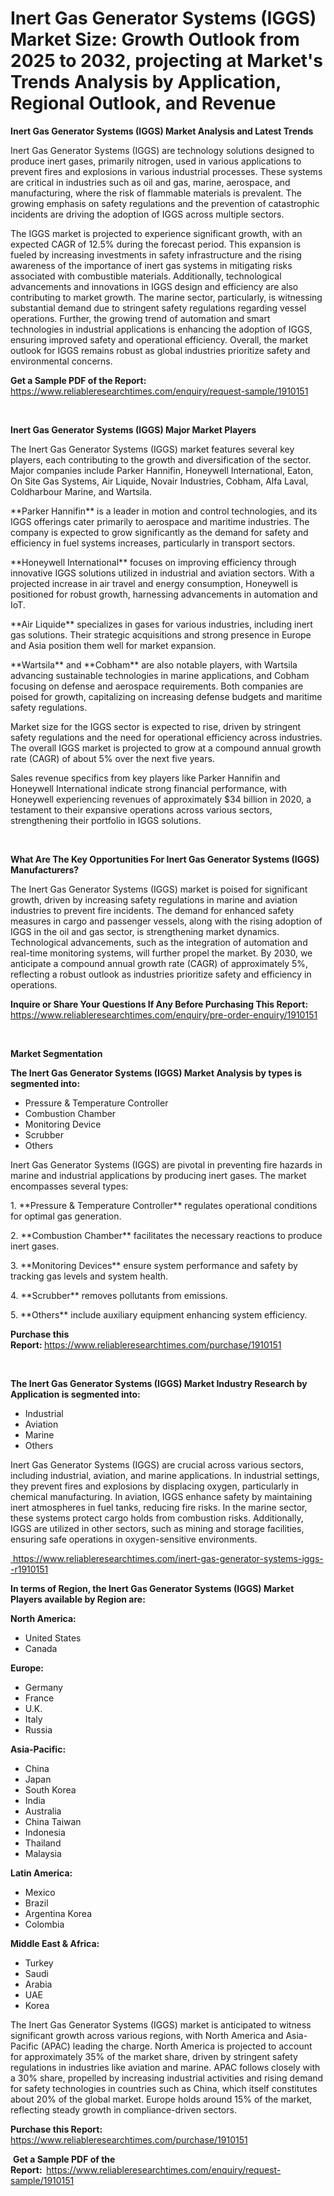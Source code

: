 <p><h1>Inert Gas Generator Systems (IGGS) Market Size: Growth Outlook from 2025 to 2032, projecting at Market's Trends Analysis by Application, Regional Outlook, and Revenue</h1></p><p><strong>Inert Gas Generator Systems (IGGS) Market Analysis and Latest Trends</strong></p>
<p><p>Inert Gas Generator Systems (IGGS) are technology solutions designed to produce inert gases, primarily nitrogen, used in various applications to prevent fires and explosions in various industrial processes. These systems are critical in industries such as oil and gas, marine, aerospace, and manufacturing, where the risk of flammable materials is prevalent. The growing emphasis on safety regulations and the prevention of catastrophic incidents are driving the adoption of IGGS across multiple sectors.</p><p>The IGGS market is projected to experience significant growth, with an expected CAGR of 12.5% during the forecast period. This expansion is fueled by increasing investments in safety infrastructure and the rising awareness of the importance of inert gas systems in mitigating risks associated with combustible materials. Additionally, technological advancements and innovations in IGGS design and efficiency are also contributing to market growth. The marine sector, particularly, is witnessing substantial demand due to stringent safety regulations regarding vessel operations. Further, the growing trend of automation and smart technologies in industrial applications is enhancing the adoption of IGGS, ensuring improved safety and operational efficiency. Overall, the market outlook for IGGS remains robust as global industries prioritize safety and environmental concerns.</p></p>
<p><strong>Get a Sample PDF of the Report:&nbsp;</strong> <a href="https://www.reliableresearchtimes.com/enquiry/request-sample/1910151?utm_campaign=2009&utm_medium=2&utm_source=Github&utm_content=ia&utm_term=16042025&utm_id=inert-gas-generator-systems-iggs">https://www.reliableresearchtimes.com/enquiry/request-sample/1910151</a></p>
<p>&nbsp;</p>
<p><strong>Inert Gas Generator Systems (IGGS) Major Market Players</strong></p>
<p><p>The Inert Gas Generator Systems (IGGS) market features several key players, each contributing to the growth and diversification of the sector. Major companies include Parker Hannifin, Honeywell International, Eaton, On Site Gas Systems, Air Liquide, Novair Industries, Cobham, Alfa Laval, Coldharbour Marine, and Wartsila.</p><p>**Parker Hannifin** is a leader in motion and control technologies, and its IGGS offerings cater primarily to aerospace and maritime industries. The company is expected to grow significantly as the demand for safety and efficiency in fuel systems increases, particularly in transport sectors.</p><p>**Honeywell International** focuses on improving efficiency through innovative IGGS solutions utilized in industrial and aviation sectors. With a projected increase in air travel and energy consumption, Honeywell is positioned for robust growth, harnessing advancements in automation and IoT.</p><p>**Air Liquide** specializes in gases for various industries, including inert gas solutions. Their strategic acquisitions and strong presence in Europe and Asia position them well for market expansion. </p><p>**Wartsila** and **Cobham** are also notable players, with Wartsila advancing sustainable technologies in marine applications, and Cobham focusing on defense and aerospace requirements. Both companies are poised for growth, capitalizing on increasing defense budgets and maritime safety regulations.</p><p>Market size for the IGGS sector is expected to rise, driven by stringent safety regulations and the need for operational efficiency across industries. The overall IGGS market is projected to grow at a compound annual growth rate (CAGR) of about 5% over the next five years.</p><p>Sales revenue specifics from key players like Parker Hannifin and Honeywell International indicate strong financial performance, with Honeywell experiencing revenues of approximately $34 billion in 2020, a testament to their expansive operations across various sectors, strengthening their portfolio in IGGS solutions.</p></p>
<p>&nbsp;</p>
<p><strong>What Are The Key Opportunities For Inert Gas Generator Systems (IGGS) Manufacturers?</strong></p>
<p><p>The Inert Gas Generator Systems (IGGS) market is poised for significant growth, driven by increasing safety regulations in marine and aviation industries to prevent fire incidents. The demand for enhanced safety measures in cargo and passenger vessels, along with the rising adoption of IGGS in the oil and gas sector, is strengthening market dynamics. Technological advancements, such as the integration of automation and real-time monitoring systems, will further propel the market. By 2030, we anticipate a compound annual growth rate (CAGR) of approximately 5%, reflecting a robust outlook as industries prioritize safety and efficiency in operations.</p></p>
<p><strong>Inquire or Share Your Questions If Any Before Purchasing This Report:</strong> <a href="https://www.reliableresearchtimes.com/enquiry/pre-order-enquiry/1910151?utm_campaign=2009&utm_medium=2&utm_source=Github&utm_content=ia&utm_term=16042025&utm_id=inert-gas-generator-systems-iggs">https://www.reliableresearchtimes.com/enquiry/pre-order-enquiry/1910151</a></p>
<p>&nbsp;</p>
<p><strong>Market Segmentation</strong></p>
<p><strong>The Inert Gas Generator Systems (IGGS) Market Analysis by types is segmented into:</strong></p>
<p><ul><li>Pressure & Temperature Controller</li><li>Combustion Chamber</li><li>Monitoring Device</li><li>Scrubber</li><li>Others</li></ul></p>
<p><p>Inert Gas Generator Systems (IGGS) are pivotal in preventing fire hazards in marine and industrial applications by producing inert gases. The market encompasses several types: </p><p>1. **Pressure & Temperature Controller** regulates operational conditions for optimal gas generation.</p><p>2. **Combustion Chamber** facilitates the necessary reactions to produce inert gases.</p><p>3. **Monitoring Devices** ensure system performance and safety by tracking gas levels and system health.</p><p>4. **Scrubber** removes pollutants from emissions.</p><p>5. **Others** include auxiliary equipment enhancing system efficiency.</p></p>
<p><strong>Purchase this Report:&nbsp;</strong><a href="https://www.reliableresearchtimes.com/purchase/1910151?utm_campaign=2009&utm_medium=2&utm_source=Github&utm_content=ia&utm_term=16042025&utm_id=inert-gas-generator-systems-iggs">https://www.reliableresearchtimes.com/purchase/1910151</a></p>
<p>&nbsp;</p>
<p><strong>The Inert Gas Generator Systems (IGGS) Market Industry Research by Application is segmented into:</strong></p>
<p><ul><li>Industrial</li><li>Aviation</li><li>Marine</li><li>Others</li></ul></p>
<p><p>Inert Gas Generator Systems (IGGS) are crucial across various sectors, including industrial, aviation, and marine applications. In industrial settings, they prevent fires and explosions by displacing oxygen, particularly in chemical manufacturing. In aviation, IGGS enhance safety by maintaining inert atmospheres in fuel tanks, reducing fire risks. In the marine sector, these systems protect cargo holds from combustion risks. Additionally, IGGS are utilized in other sectors, such as mining and storage facilities, ensuring safe operations in oxygen-sensitive environments.</p></p>
<p><a href="https://www.reliableresearchtimes.com/inert-gas-generator-systems-iggs--r1910151?utm_campaign=2009&utm_medium=2&utm_source=Github&utm_content=ia&utm_term=16042025&utm_id=inert-gas-generator-systems-iggs">&nbsp;https://www.reliableresearchtimes.com/inert-gas-generator-systems-iggs--r1910151</a></p>
<p><strong>In terms of Region, the Inert Gas Generator Systems (IGGS) Market Players available by Region are:</strong></p>
<p>
    <p> <strong> North America: </strong>
        <ul>
            <li>United States</li>
            <li>Canada</li>
        </ul>
        </p> 
    <p> <strong> Europe: </strong>
        <ul>
            <li>Germany</li>
            <li>France</li>
            <li>U.K.</li>
            <li>Italy</li>
            <li>Russia</li>
        </ul>
        </p> 
    <p> <strong> Asia-Pacific: </strong>
        <ul>
            <li>China</li>
            <li>Japan</li>
            <li>South Korea</li>
            <li>India</li>
            <li>Australia</li>
            <li>China Taiwan</li>
            <li>Indonesia</li>
            <li>Thailand</li>
            <li>Malaysia</li>
        </ul>
        </p> 
    <p> <strong> Latin America: </strong>
        <ul>
            <li>Mexico</li>
            <li>Brazil</li>
            <li>Argentina Korea</li>
            <li>Colombia</li>
        </ul>
        </p> 
    <p> <strong> Middle East & Africa: </strong>
        <ul>
            <li>Turkey</li>
            <li>Saudi</li>
            <li>Arabia</li>
            <li>UAE</li>
            <li>Korea</li>
        </ul>
    </p>
    </p>
<p><p>The Inert Gas Generator Systems (IGGS) market is anticipated to witness significant growth across various regions, with North America and Asia-Pacific (APAC) leading the charge. North America is projected to account for approximately 35% of the market share, driven by stringent safety regulations in industries like aviation and marine. APAC follows closely with a 30% share, propelled by increasing industrial activities and rising demand for safety technologies in countries such as China, which itself constitutes about 20% of the global market. Europe holds around 15% of the market, reflecting steady growth in compliance-driven sectors.</p></p>
<p><strong>Purchase this Report: </strong><a href="https://www.reliableresearchtimes.com/purchase/1910151?utm_campaign=2009&utm_medium=2&utm_source=Github&utm_content=ia&utm_term=16042025&utm_id=inert-gas-generator-systems-iggs">https://www.reliableresearchtimes.com/purchase/1910151</a></p>
<p>&nbsp;<strong>Get a Sample PDF of the Report:&nbsp;&nbsp;</strong><a href="https://www.reliableresearchtimes.com/enquiry/request-sample/1910151?utm_campaign=2009&utm_medium=2&utm_source=Github&utm_content=ia&utm_term=16042025&utm_id=inert-gas-generator-systems-iggs">https://www.reliableresearchtimes.com/enquiry/request-sample/1910151</a></p>
<p><strong></strong></p>
<p><p></p><p></p><p></p></p>